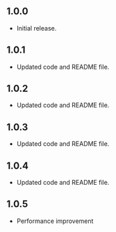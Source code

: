 ## 1.0.0

* Initial release.

## 1.0.1

* Updated code and README file.

## 1.0.2

* Updated code and README file.

## 1.0.3

* Updated code and README file.

## 1.0.4

* Updated code and README file.

## 1.0.5

* Performance improvement